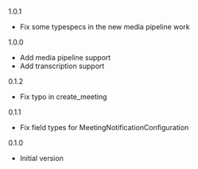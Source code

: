 1.0.1
* Fix some typespecs in the new media pipeline work

1.0.0
* Add media pipeline support
* Add transcription support

0.1.2
* Fix typo in create_meeting

0.1.1
* Fix field types for MeetingNotificationConfiguration

0.1.0
* Initial version
